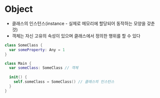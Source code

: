 # Object
- 클래스의 인스턴스(instance - 실제로 메모리에 할당되어 동작하는 모양을 갖춘 것)
- 객체는 자신 고유의 속성이 있으며 클래스에서 정의한 행위를 할 수 있다

```swift
class SomeClass {
  var someProperty: Any = 1
}

class Main {
  var someClass: SomeClass // 객체
  
  init() {
    self.someClass = SomeClass() // 클래스의 인스턴스
  }
}
```
